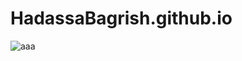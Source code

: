 # HadassaBagrish.github.io

![aaa](https://github.com/HadassaBagrish/HadassaBagrish.github.io/assets/145606249/d02ebf84-0889-4610-917d-4920677e3eb9)
